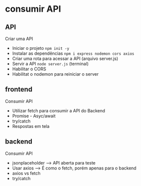 # consumir API

## API
Criar uma API
- Iniciar o projeto `npm init -y`
- Instalar as dependências `npm i express nodemon cors axios`
- Criar uma rota para acessar a API (arquivo server.js)
- Servir a API `node server.js` (terminal)
- Habilitar o CORS
- Habilitat o nodemon para reiniciar o server

## frontend
Consumir API
- Utilizar fetch para consumir a API do Backend
- Promise - Asyc/await
- try/catch
- Respostas em tela

## backend
Consumir API
- jsonplaceholder --> API aberta para teste
- Usar axios --> É como o fetch, porém apenas para o backend
- axios vs fetch
- try/catch